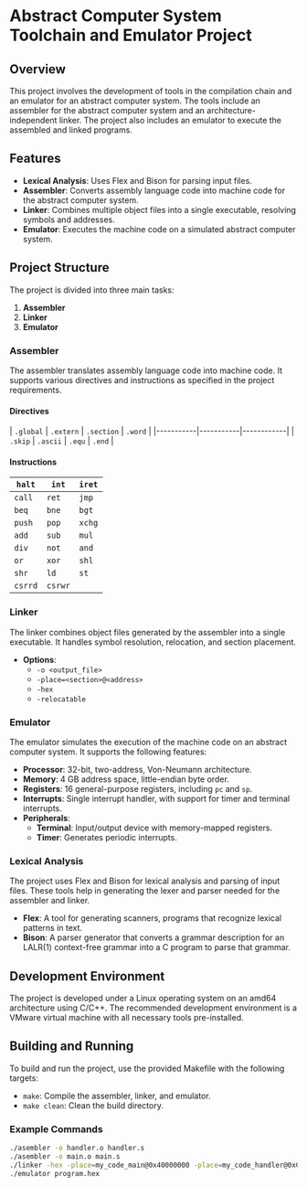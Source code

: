 # Abstract Computer System Toolchain and Emulator Project

## Overview

This project involves the development of tools in the compilation chain and an emulator for an abstract computer system. The tools include an assembler for the abstract computer system and an architecture-independent linker. The project also includes an emulator to execute the assembled and linked programs.

## Features

- **Lexical Analysis**: Uses Flex and Bison for parsing input files.
- **Assembler**: Converts assembly language code into machine code for the abstract computer system.
- **Linker**: Combines multiple object files into a single executable, resolving symbols and addresses.
- **Emulator**: Executes the machine code on a simulated abstract computer system.

## Project Structure

The project is divided into three main tasks:

1. **Assembler**
2. **Linker**
3. **Emulator**


### Assembler

The assembler translates assembly language code into machine code. It supports various directives and instructions as specified in the project requirements.

#### Directives

| `.global` | `.extern` | `.section` | `.word`   |
|-----------|-----------|------------|
| `.skip`   | `.ascii`  | `.equ`     | `.end`    |

#### Instructions

| `halt` | `int` | `iret` |
|-------|-------|-------|
| `call` | `ret` | `jmp` |
| `beq` | `bne` | `bgt` |
| `push` | `pop` | `xchg` |
| `add` | `sub` | `mul` |
| `div` | `not` | `and` |
| `or` | `xor` | `shl` |
| `shr` | `ld` | `st` |
| `csrrd` | `csrwr` | |

### Linker

The linker combines object files generated by the assembler into a single executable. It handles symbol resolution, relocation, and section placement.

- **Options**:
  - `-o <output_file>`
  - `-place=<section>@<address>`
  - `-hex`
  - `-relocatable`

### Emulator

The emulator simulates the execution of the machine code on an abstract computer system. It supports the following features:

- **Processor**: 32-bit, two-address, Von-Neumann architecture.
- **Memory**: 4 GB address space, little-endian byte order.
- **Registers**: 16 general-purpose registers, including `pc` and `sp`.
- **Interrupts**: Single interrupt handler, with support for timer and terminal interrupts.
- **Peripherals**:
  - **Terminal**: Input/output device with memory-mapped registers.
  - **Timer**: Generates periodic interrupts.

### Lexical Analysis

The project uses Flex and Bison for lexical analysis and parsing of input files. These tools help in generating the lexer and parser needed for the assembler and linker.

- **Flex**: A tool for generating scanners, programs that recognize lexical patterns in text.
- **Bison**: A parser generator that converts a grammar description for an LALR(1) context-free grammar into a C program to parse that grammar.


## Development Environment

The project is developed under a Linux operating system on an amd64 architecture using C/C++. The recommended development environment is a VMware virtual machine with all necessary tools pre-installed.

## Building and Running

To build and run the project, use the provided Makefile with the following targets:

- `make`: Compile the assembler, linker, and emulator.
- `make clean`: Clean the build directory.

### Example Commands

```sh
./asembler -o handler.o handler.s
./asembler -o main.o main.s
./linker -hex -place=my_code_main@0x40000000 -place=my_code_handler@0xC0000000 -o program.hex handler.o main.o
./emulator program.hex
